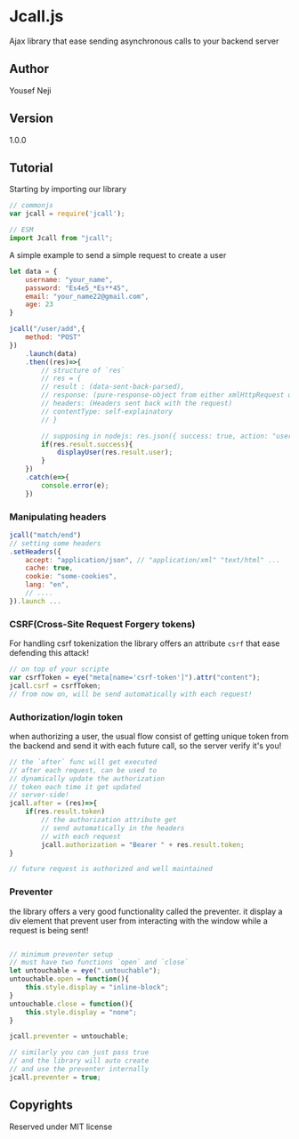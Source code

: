 # Jcall.js
Ajax library that ease sending asynchronous calls to your backend server

## Author 
Yousef Neji

## Version
1.0.0


## Tutorial
Starting by importing our library

```JavaScript
// commonjs
var jcall = require('jcall');

// ESM
import Jcall from "jcall";
```

A simple example to send a simple request to create a user
```JavaScript
let data = {
    username: "your_name",
    password: "Es4e5_*Es**45",
    email: "your_name22@gmail.com",
    age: 23
}

jcall("/user/add",{
    method: "POST"
})
    .launch(data)
    .then((res)=>{
        // structure of `res`
        // res = {
        // result : (data-sent-back-parsed),
        // response: (pure-response-object from either xmlHttpRequest or fetch)
        // headers: (Headers sent back with the request)
        // contentType: self-explainatory
        // }

        // supposing in nodejs: res.json({ success: true, action: "user-added", user})
        if(res.result.success){ 
            displayUser(res.result.user);
        }
    })
    .catch(e=>{
        console.error(e);
    })

```

### Manipulating headers
```JavaScript
jcall("match/end")
// setting some headers
.setHeaders({
    accept: "application/json", // "application/xml" "text/html" ...
    cache: true,
    cookie: "some-cookies", 
    lang: "en",
    // ....
}).launch ...

```

### CSRF(Cross-Site Request Forgery tokens)
For handling csrf tokenization the library offers an attribute `csrf` that ease defending this attack!
```JavaScript
// on top of your scripte
var csrfToken = eye("meta[name='csrf-token']").attr("content");
jcall.csrf = csrfToken;
// from now on, will be send automatically with each request!
```

### Authorization/login token
when authorizing a user, the usual flow consist of getting unique token from the backend and send it with each future call, so the server verify it's you!
```JavaScript
// the `after` func will get executed
// after each request, can be used to
// dynamically update the authorization 
// token each time it get updated 
// server-side!
jcall.after = (res)=>{
    if(res.result.token)
        // the authorization attribute get 
        // send automatically in the headers 
        // with each request
        jcall.authorization = "Bearer " + res.result.token;
}

// future request is authorized and well maintained
```
### Preventer
the library offers a very good functionality called the preventer.
it display a div element that prevent user from interacting with the window while
a request is being sent!
```javascript

// minimum preventer setup
// must have two functions `open` and `close` 
let untouchable = eye(".untouchable");
untouchable.open = function(){
    this.style.display = "inline-block";
}
untouchable.close = function(){
    this.style.display = "none";
}

jcall.preventer = untouchable;

// similarly you can just pass true
// and the library will auto create
// and use the preventer internally 
jcall.preventer = true;

```

## Copyrights
Reserved under MIT license
